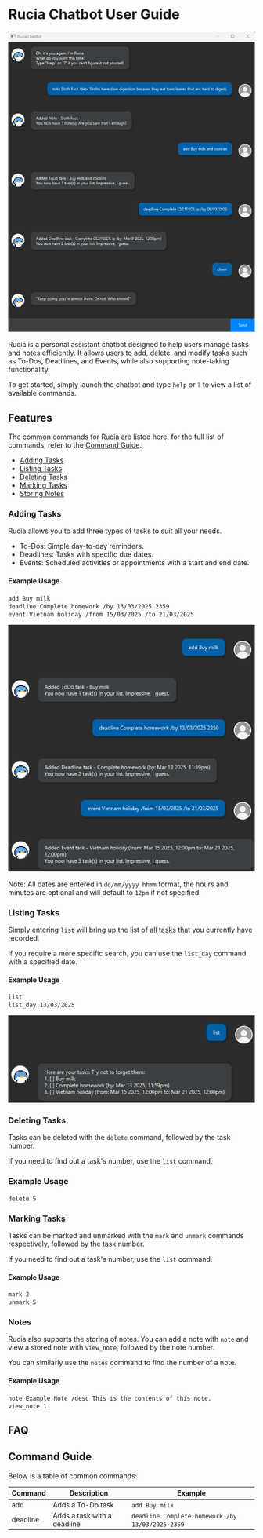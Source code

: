 # Rucia Chatbot User Guide

![UI](Ui.png)

Rucia is a personal assistant chatbot designed to help users manage tasks and notes efficiently. It allows users to add, delete, and modify tasks such as To-Dos, Deadlines, and Events, while also supporting note-taking functionality.

To get started, simply launch the chatbot and type `help` or `?` to view a list of available commands.

## Features
The common commands for Rucia are listed here, for the full list of commands, refer to the [Command Guide](#command-guide).
- [Adding Tasks](#adding-tasks)
- [Listing Tasks](#listing-tasks)
- [Deleting Tasks](#deleting-tasks)
- [Marking Tasks](#marking-tasks)
- [Storing Notes](#notes)

### Adding Tasks
Rucia allows you to add three types of tasks to suit all your needs.
- To-Dos: Simple day-to-day reminders.
- Deadlines: Tasks with specific due dates.
- Events: Scheduled activities or appointments with a start and end date.

#### Example Usage
```
add Buy milk
deadline Complete homework /by 13/03/2025 2359
event Vietnam holiday /from 15/03/2025 /to 21/03/2025
```
![Add Tasks](AddTask.png)

Note: All dates are entered in `dd/mm/yyyy hhmm` format, the hours and minutes are optional and will default to `12pm` if not specified.

### Listing Tasks
Simply entering `list` will bring up the list of all tasks that you currently have recorded.

If you require a more specific search, you can use the `list_day` command with a specified date.

#### Example Usage
```
list
list_day 13/03/2025
``` 
![Listing Tasks](ListTask.png)
### Deleting Tasks
Tasks can be deleted with the `delete` command, followed by the task number. 

If you need to find out a task's number, use the `list` command.

### Example Usage
```
delete 5
```

### Marking Tasks
Tasks can be marked and unmarked with the `mark` and `unmark` commands respectively, followed by the task number. 

If you need to find out a task's number, use the `list` command.

#### Example Usage
```
mark 2
unmark 5
```

### Notes
Rucia also supports the storing of notes. You can add a note with `note` and view a stored note with `view_note`, followed by the note number.

You can similarly use the ``notes`` command to find the number of a note.

#### Example Usage
```
note Example Note /desc This is the contents of this note.
view_note 1
```

## FAQ

## Command Guide

Below is a table of common commands:

|Command|Description|Example|
|-------|-----------|-------|
|add|Adds a To-Do task|`add Buy milk`|
|deadline|Adds a task with a deadline|`deadline Complete homework /by 13/03/2025 2359`|







